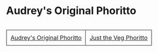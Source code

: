 # Audrey's Original Phoritto

<div style="text-align:center">
  <table style="display:inline-block">
    <tr>
      <td style="border:2px solid grey;padding:10px">
        <a href="Classic-Phoritto.md">Audrey's Original Phoritto</a>
      </td>
      <td style="border:2px solid grey;padding:10px">
        <a href="veg-phoritto.md">Just the Veg Phoritto</a>
      </td>
    </tr>
  </table>
</div>
